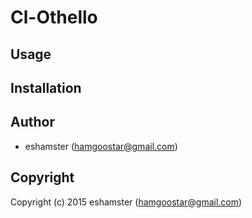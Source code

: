 # Cl-Othello

## Usage

## Installation

## Author

* eshamster (hamgoostar@gmail.com)

## Copyright

Copyright (c) 2015 eshamster (hamgoostar@gmail.com)
